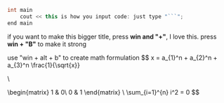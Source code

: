 ```c++
int main
	cout << this is how you input code: just type "```";
end main
```

if you want to make this bigger title, press **win and "+"**, I love this. press **win + "B"** to make it strong

use "win + alt + b" to create math formulation
$$
x = a_{1}^n + a_{2}^n + a_{3}^n \frac{1}{\sqrt{x}} 

\\

\begin{matrix}
1 & 0\\
0 & 1
\end{matrix}
\\
\sum_{i=1}^{n} i^2 = 0
$$

